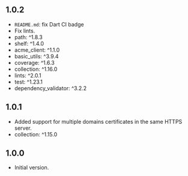 ## 1.0.2

- `README.md`: fix Dart CI badge
- Fix lints.
- path: ^1.8.3
- shelf: ^1.4.0
- acme_client: ^1.1.0
- basic_utils: ^3.9.4
- coverage: ^1.6.3
- collection: ^1.16.0
- lints: ^2.0.1
- test: ^1.23.1
- dependency_validator: ^3.2.2

## 1.0.1

- Added support for multiple domains certificates in the same HTTPS server.
- collection: ^1.15.0

## 1.0.0

- Initial version.
